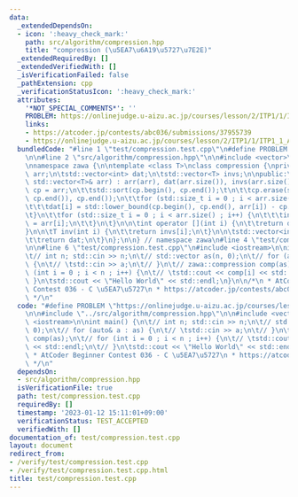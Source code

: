 ```yaml
---
data:
  _extendedDependsOn:
  - icon: ':heavy_check_mark:'
    path: src/algorithm/compression.hpp
    title: "compression (\u5EA7\u6A19\u5727\u7E2E)"
  _extendedRequiredBy: []
  _extendedVerifiedWith: []
  _isVerificationFailed: false
  _pathExtension: cpp
  _verificationStatusIcon: ':heavy_check_mark:'
  attributes:
    '*NOT_SPECIAL_COMMENTS*': ''
    PROBLEM: https://onlinejudge.u-aizu.ac.jp/courses/lesson/2/ITP1/1/ITP1_1_A
    links:
    - https://atcoder.jp/contests/abc036/submissions/37955739
    - https://onlinejudge.u-aizu.ac.jp/courses/lesson/2/ITP1/1/ITP1_1_A
  bundledCode: "#line 1 \"test/compression.test.cpp\"\n#define PROBLEM \"https://onlinejudge.u-aizu.ac.jp/courses/lesson/2/ITP1/1/ITP1_1_A\"\
    \n\n#line 2 \"src/algorithm/compression.hpp\"\n\n#include <vector>\n#include <algorithm>\n\
    \nnamespace zawa {\n\ntemplate <class T>\nclass compression {\nprivate:\n\tstd::vector<T>\
    \ arr;\n\tstd::vector<int> dat;\n\tstd::vector<T> invs;\n\npublic:\n\tcompression(const\
    \ std::vector<T>& arr) : arr(arr), dat(arr.size()), invs(arr.size()) {\n\t\tstd::vector\
    \ cp = arr;\n\t\tstd::sort(cp.begin(), cp.end());\t\n\t\tcp.erase(std::unique(cp.begin(),\
    \ cp.end()), cp.end());\n\t\tfor (std::size_t i = 0 ; i < arr.size() ; i++) {\n\
    \t\t\tdat[i] = std::lower_bound(cp.begin(), cp.end(), arr[i]) - cp.begin();\n\t\
    \t}\n\t\tfor (std::size_t i = 0 ; i < arr.size() ; i++) {\n\t\t\tinvs[dat[i]]\
    \ = arr[i];\n\t\t}\n\t}\n\n\tint operator [](int i) {\n\t\treturn dat[i];\n\t\
    }\n\n\tT inv(int i) {\n\t\treturn invs[i];\n\t}\n\n\tstd::vector<int> get() {\n\
    \t\treturn dat;\n\t}\n};\n\n} // namespace zawa\n#line 4 \"test/compression.test.cpp\"\
    \n\n#line 6 \"test/compression.test.cpp\"\n#include <iostream>\n\nint main() {\n\
    \t// int n; std::cin >> n;\n\t// std::vector as(n, 0);\n\t// for (auto& a : as)\
    \ {\n\t// \tstd::cin >> a;\n\t// }\n\t// zawa::compression comp(as);\n\t// for\
    \ (int i = 0 ; i < n ; i++) {\n\t// \tstd::cout << comp[i] << std::endl;\n\t//\
    \ }\n\tstd::cout << \"Hello World\" << std::endl;\n}\n\n/*\n * AtCoder Beginner\
    \ Contest 036 - C \u5EA7\u5727\n * https://atcoder.jp/contests/abc036/submissions/37955739\n\
    \ */\n"
  code: "#define PROBLEM \"https://onlinejudge.u-aizu.ac.jp/courses/lesson/2/ITP1/1/ITP1_1_A\"\
    \n\n#include \"../src/algorithm/compression.hpp\"\n\n#include <vector>\n#include\
    \ <iostream>\n\nint main() {\n\t// int n; std::cin >> n;\n\t// std::vector as(n,\
    \ 0);\n\t// for (auto& a : as) {\n\t// \tstd::cin >> a;\n\t// }\n\t// zawa::compression\
    \ comp(as);\n\t// for (int i = 0 ; i < n ; i++) {\n\t// \tstd::cout << comp[i]\
    \ << std::endl;\n\t// }\n\tstd::cout << \"Hello World\" << std::endl;\n}\n\n/*\n\
    \ * AtCoder Beginner Contest 036 - C \u5EA7\u5727\n * https://atcoder.jp/contests/abc036/submissions/37955739\n\
    \ */\n"
  dependsOn:
  - src/algorithm/compression.hpp
  isVerificationFile: true
  path: test/compression.test.cpp
  requiredBy: []
  timestamp: '2023-01-12 15:11:01+09:00'
  verificationStatus: TEST_ACCEPTED
  verifiedWith: []
documentation_of: test/compression.test.cpp
layout: document
redirect_from:
- /verify/test/compression.test.cpp
- /verify/test/compression.test.cpp.html
title: test/compression.test.cpp
---
```


